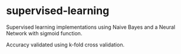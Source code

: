 # supervised-learning
Supervised learning implementations using Naive Bayes and a Neural Network with sigmoid function.

Accuracy validated using k-fold cross validation.
